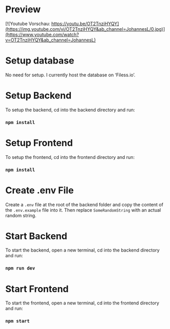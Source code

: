# Preview
[![Youtube Vorschau: https://youtu.be/OT2TnziHYQY](https://img.youtube.com/vi/OT2TnziHYQY&ab_channel=JohannesL/0.jpg)](https://www.youtube.com/watch?v=OT2TnziHYQY&ab_channel=JohannesL)

# Setup database
No need for setup. I currently host the database on ‘Filess.io’.

# Setup Backend

To setup the backend, cd into the backend directory and run:

### `npm install`

# Setup Frontend

To setup the frontend, cd into the frontend directory and run: 

### `npm install`

# Create .env File

Create a `.env` file at the root of the backend folder and copy the content of the `.env.example` file into it.
Then replace `SomeRandomString` with an actual random string.

# Start Backend

To start the backend, open a new terminal, cd into the backend directory and run:

### `npm run dev`

# Start Frontend

To start the frontend, open a new terminal, cd into the frontend directory and run:

### `npm start`
